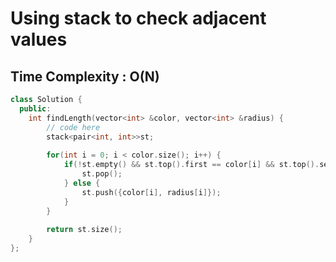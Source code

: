 # Using stack to check adjacent values

## Time Complexity : O(N)

``` cpp []
class Solution {
  public:
    int findLength(vector<int> &color, vector<int> &radius) {
        // code here
        stack<pair<int, int>>st;
        
        for(int i = 0; i < color.size(); i++) {
            if(!st.empty() && st.top().first == color[i] && st.top().second == radius[i]){
                st.pop();
            } else {
                st.push({color[i], radius[i]});
            }
        }
        
        return st.size();
    }
};
```